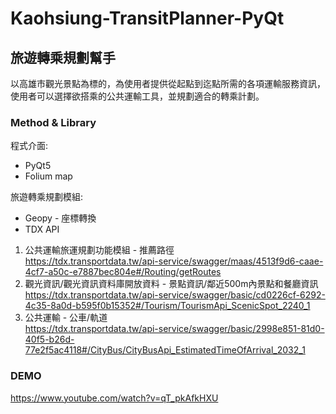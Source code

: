 # Kaohsiung-TransitPlanner-PyQt
## 旅遊轉乘規劃幫手
以高雄市觀光景點為標的，為使用者提供從起點到迄點所需的各項運輸服務資訊，使用者可以選擇欲搭乘的公共運輸工具，並規劃適合的轉乘計劃。
### Method & Library
程式介面:
* PyQt5
* Folium map

旅遊轉乘規劃模組:
* Geopy - 座標轉換
* TDX API
1. 公共運輸旅運規劃功能模組 - 推薦路徑  
   https://tdx.transportdata.tw/api-service/swagger/maas/4513f9d6-caae-4cf7-a50c-e7887bec804e#/Routing/getRoutes 
3. 觀光資訊/觀光資訊資料庫開放資料 - 景點資訊/鄰近500m內景點和餐廳資訊  
   https://tdx.transportdata.tw/api-service/swagger/basic/cd0226cf-6292-4c35-8a0d-b595f0b15352#/Tourism/TourismApi_ScenicSpot_2240_1
5. 公共運輸 - 公車/軌道  
   https://tdx.transportdata.tw/api-service/swagger/basic/2998e851-81d0-40f5-b26d-77e2f5ac4118#/CityBus/CityBusApi_EstimatedTimeOfArrival_2032_1
### DEMO  
https://www.youtube.com/watch?v=qT_pkAfkHXU
